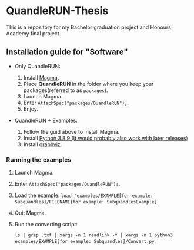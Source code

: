 # QuandleRUN-Thesis

This is a repository for my Bachelor graduation project and Honours Academy final project. 

## Installation guide for "Software"

* Only QuandleRUN:
  1. Install [Magma](magma.maths.usyd.edu.au).
  2. Place __QuandleRUN__ in the folder where you keep your packages(referred to as ``packages``).
  3. Launch Magma.
  4. Enter ``AttachSpec("packages/QuandleRUN");``.
  5. Enjoy. 

* QuandleRUN + Examples:
  1. Follow the guid above to install Magma. 
  2. Install [Python 3.8.9 (It would probably also work with later releases)]([https://www.python.org](https://www.python.org/downloads/release/python-389/))
  3. Install [graphviz](graphviz.org).
  
 ### Running the examples
 
1. Launch Magma. 
2. Enter ``AttachSpec("packages/QuandleRUN");``.
3. Load the example: ``load "examples/EXAMPLE[for example: Subquandles]/FILENAME[for example: SubquandlesExample]``.
4. Quit Magma.
5. Run the converting script: 

   ``ls | grep .txt | xargs -n 1 readlink -f | xargs -n 1 python3 examples/EXAMPLE[for example: Subquandles]/Convert.py``.

